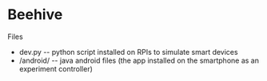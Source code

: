 # Beehive
Files
- dev.py -- python script installed on RPIs to simulate smart devices
- /android/ -- java android files (the app installed on the smartphone as an experiment controller)
